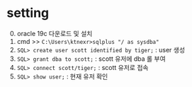 # setting
0. oracle 19c 다운로드 및 설치
1. cmd >> `C:\Users\ktnexr>sqlplus "/ as sysdba"` 
2. `SQL> create user scott identified by tiger;` : user 생성
3. `SQL> grant dba to scott;` : scott 유저에 dba 롤 부여
4. `SQL> connect scott/tiger;` : scott 유저로 접속
5. `SQL> show user;` : 현재 유저 확인